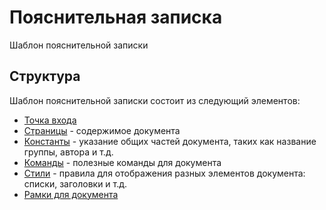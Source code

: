 # Пояснительная записка

Шаблон пояснительной записки

## Структура

Шаблон пояснительной записки состоит из следующий элементов:


- [Точка входа](./note.tex)
- [Страницы](./pages) - содержимое документа
- [Константы](./constants.tex) - указание общих частей документа, таких как название группы, автора и т.д.
- [Команды](./commands.tex) - полезные команды для документа
- [Стили](./styles) - правила для отображения разных элементов документа: 
списки, заголовки и т.д.
- [Рамки для документа](.frames.tex)
